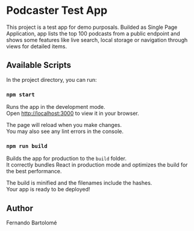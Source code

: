 # Podcaster Test App

This project is a test app for demo purposals. Builded as Single Page Application, app lists the top
100 podcasts from a public endpoint and shows some features like live search, local storage or
navigation through views for detailed items.

## Available Scripts

In the project directory, you can run:

### `npm start`

Runs the app in the development mode.\
Open [http://localhost:3000](http://localhost:3000) to view it in your browser.

The page will reload when you make changes.\
You may also see any lint errors in the console.

### `npm run build`

Builds the app for production to the `build` folder.\
It correctly bundles React in production mode and optimizes the build for the best performance.

The build is minified and the filenames include the hashes.\
Your app is ready to be deployed!

## Author

Fernando Bartolomé
